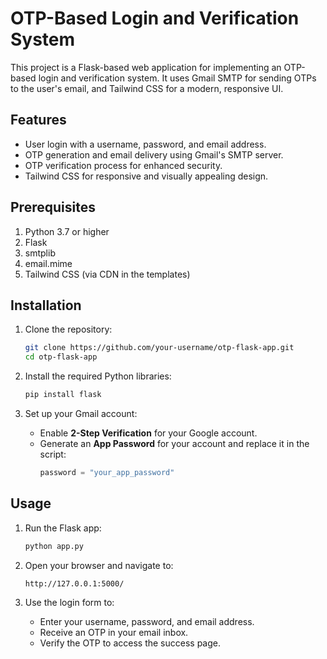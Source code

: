# OTP-Based Login and Verification System

This project is a Flask-based web application for implementing an OTP-based login and verification system. It uses Gmail SMTP for sending OTPs to the user's email, and Tailwind CSS for a modern, responsive UI.

## Features
- User login with a username, password, and email address.
- OTP generation and email delivery using Gmail's SMTP server.
- OTP verification process for enhanced security.
- Tailwind CSS for responsive and visually appealing design.

## Prerequisites
1. Python 3.7 or higher
2. Flask
3. smtplib
4. email.mime
5. Tailwind CSS (via CDN in the templates)

## Installation

1. Clone the repository:
    ```bash
    git clone https://github.com/your-username/otp-flask-app.git
    cd otp-flask-app
    ```

2. Install the required Python libraries:
    ```bash
    pip install flask
    ```

3. Set up your Gmail account:
   - Enable **2-Step Verification** for your Google account.
   - Generate an **App Password** for your account and replace it in the script:
     ```python
     password = "your_app_password"
     ```

## Usage

1. Run the Flask app:
    ```bash
    python app.py
    ```

2. Open your browser and navigate to:
    ```
    http://127.0.0.1:5000/
    ```

3. Use the login form to:
   - Enter your username, password, and email address.
   - Receive an OTP in your email inbox.
   - Verify the OTP to access the success page.
